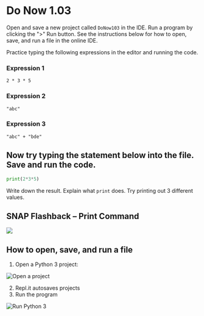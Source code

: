 # Do Now 1.03
Open and save a new project called `DoNow103` in the IDE. Run a program by clicking the ">" Run button. See the instructions below for how to open, save, and run a file in the online IDE.

Practice typing the following expressions in the editor and running the code. 

### Expression 1

`2 * 3 * 5`

### Expression 2

`"abc"`

### Expression 3

`"abc" + "bde"`

## Now try typing the statement below into the file. Save and run the code. 

```python
print(2*3*5)
```

Write down the result. Explain what `print` does. Try printing out 3 different values.

## SNAP Flashback – Print Command

![](Untitled.png) 

## How to open, save, and run a file 
1. Open a Python 3 project:

![Open a project](trinket_new.png)

2. Repl.it autosaves projects
3. Run the program

![Run Python 3](donow103_run.png)
